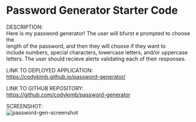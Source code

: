 # Password Generator Starter Code

DESCRIPTION:  
Here is my password generator! The user will bfurst e prompted to choose the  
length of the password, and then they will choose if they want to  
include numbers, special characters, lowercase letters, and/or uppercase  
letters. The user should recieve alerts validating each of their responses.

LINK TO DEPLOYED APPLICATION:  
https://codykimb.github.io/password-generator/  
  
LINK TO GITHUB REPOSITORY:  
https://github.com/codykimb/password-generator  
  
SCREENSHOT:  
![password-gen-screenshot](https://user-images.githubusercontent.com/72325495/102677523-7af1c000-4168-11eb-9d38-2f18fb11e2aa.png)